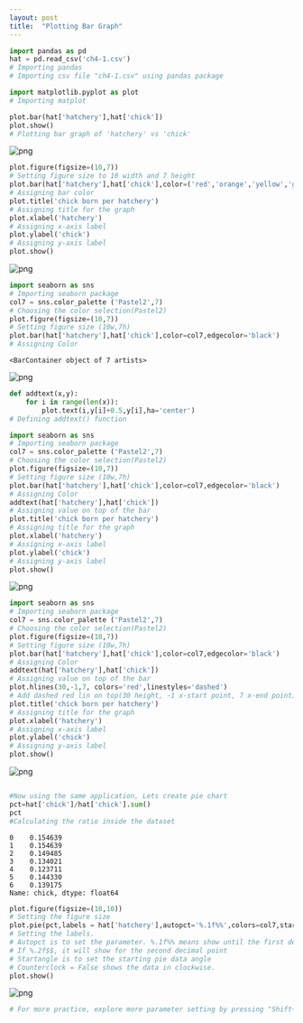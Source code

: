 ```yaml
---
layout: post
title:  "Plotting Bar Graph"
---
```

    
```python
import pandas as pd
hat = pd.read_csv('ch4-1.csv')
# Importing pandas
# Importing csv file "ch4-1.csv" using pandas package
```


```python
import matplotlib.pyplot as plot
# Importing matplot
```


```python
plot.bar(hat['hatchery'],hat['chick'])
plot.show()
# Plotting bar graph of 'hatchery' vs 'chick'
```


    
![png](output_2_0.png)
    



```python
plot.figure(figsize=(10,7))
# Setting figure size to 10 width and 7 height
plot.bar(hat['hatchery'],hat['chick'],color=('red','orange','yellow','green','blue','navy','purple'))
# Assigning bar color
plot.title('chick born per hatchery')
# Assigning title for the graph
plot.xlabel('hatchery')
# Assigning x-axis label
plot.ylabel('chick')
# Assigning y-axis label
plot.show()
```


    
![png](output_3_0.png)
    



```python
import seaborn as sns
# Importing seaborn package
col7 = sns.color_palette ('Pastel2',7)
# Choosing the color selection(Pastel2)
plot.figure(figsize=(10,7))
# Setting figure size (10w,7h)
plot.bar(hat['hatchery'],hat['chick'],color=col7,edgecolor='black')
# Assigning Color
```




    <BarContainer object of 7 artists>




    
![png](output_4_1.png)
    



```python
def addtext(x,y):
    for i in range(len(x)):
        plot.text(i,y[i]+0.5,y[i],ha='center')
# Defining addtext() function
```


```python
import seaborn as sns
# Importing seaborn package
col7 = sns.color_palette ('Pastel2',7)
# Choosing the color selection(Pastel2)
plot.figure(figsize=(10,7))
# Setting figure size (10w,7h)
plot.bar(hat['hatchery'],hat['chick'],color=col7,edgecolor='black')
# Assigning Color
addtext(hat['hatchery'],hat['chick'])
# Assigning value on top of the bar
plot.title('chick born per hatchery')
# Assigning title for the graph
plot.xlabel('hatchery')
# Assigning x-axis label
plot.ylabel('chick')
# Assigning y-axis label
plot.show()
```


    
![png](output_6_0.png)
    



```python
import seaborn as sns
# Importing seaborn package
col7 = sns.color_palette ('Pastel2',7)
# Choosing the color selection(Pastel2)
plot.figure(figsize=(10,7))
# Setting figure size (10w,7h)
plot.bar(hat['hatchery'],hat['chick'],color=col7,edgecolor='black')
# Assigning Color
addtext(hat['hatchery'],hat['chick'])
# Assigning value on top of the bar
plot.hlines(30,-1,7, colors='red',linestyles='dashed')
# Add dashed red lin on top(30 height, -1 x-start point, 7 x-end point)
plot.title('chick born per hatchery')
# Assigning title for the graph
plot.xlabel('hatchery')
# Assigning x-axis label
plot.ylabel('chick')
# Assigning y-axis label
plot.show()
```


    
![png](output_7_0.png)
    



```python

```


```python
#Now using the same application, Lets create pie chart
pct=hat['chick']/hat['chick'].sum()
pct
#Calculating the ratio inside the dataset
```




    0    0.154639
    1    0.154639
    2    0.149485
    3    0.134021
    4    0.123711
    5    0.144330
    6    0.139175
    Name: chick, dtype: float64




```python
plot.figure(figsize=(10,10))
# Setting the figure size
plot.pie(pct,labels = hat['hatchery'],autopct='%.1f%%',colors=col7,startangle=90,counterclock=False)
# Setting the labels.
# Autopct is to set the parameter. %.1f%% means show until the first decimal point. 
# If %.2f$$, it will show for the second decimal point
# Startangle is to set the starting pie data angle
# Counterclock = False shows the data in clockwise.
plot.show()
```


    
![png](output_10_0.png)
    



```python
# For more practice, explore more parameter setting by pressing "Shift+Tab" for the following line. 
```
